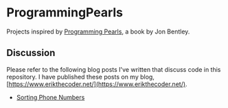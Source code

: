 # ProgrammingPearls
Projects inspired by [Programming Pearls](https://www.amazon.com/Programming-Pearls-2nd-Jon-Bentley/dp/0201657880), a book by Jon Bentley.

## Discussion

Please refer to the following blog posts I've written that discuss code in this repository.  I have published these posts on my blog, [https://www.erikthecoder.net/](https://www.erikthecoder.net/).

* [Sorting Phone Numbers](https://www.erikthecoder.net/2019/04/30/programming-pearls-sorting-phone-numbers/)
